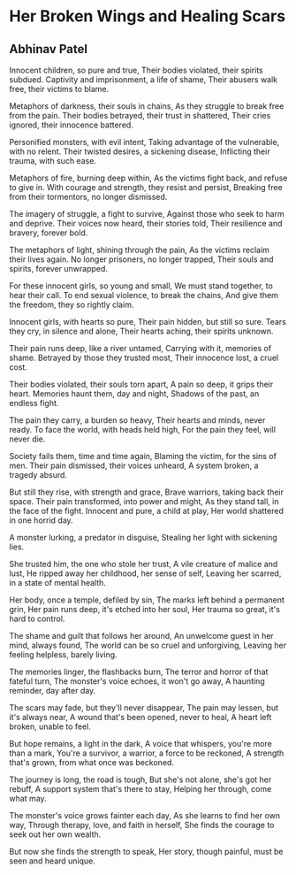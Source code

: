 # Her Broken Wings and Healing Scars

## Abhinav Patel

Innocent children, so pure and true,
Their bodies violated, their spirits subdued.
Captivity and imprisonment, a life of shame,
Their abusers walk free, their victims to blame.

Metaphors of darkness, their souls in chains,
As they struggle to break free from the pain.
Their bodies betrayed, their trust in shattered,
Their cries ignored, their innocence battered.

Personified monsters, with evil intent,
Taking advantage of the vulnerable, with no relent.
Their twisted desires, a sickening disease,
Inflicting their trauma, with such ease.

Metaphors of fire, burning deep within,
As the victims fight back, and refuse to give in.
With courage and strength, they resist and persist,
Breaking free from their tormentors, no longer dismissed.

The imagery of struggle, a fight to survive,
Against those who seek to harm and deprive.
Their voices now heard, their stories told,
Their resilience and bravery, forever bold.

The metaphors of light, shining through the pain,
As the victims reclaim their lives again.
No longer prisoners, no longer trapped,
Their souls and spirits, forever unwrapped.

For these innocent girls, so young and small,
We must stand together, to hear their call.
To end sexual violence, to break the chains,
And give them the freedom, they so rightly claim.

Innocent girls, with hearts so pure,
Their pain hidden, but still so sure.
Tears they cry, in silence and alone,
Their hearts aching, their spirits unknown.

Their pain runs deep, like a river untamed,
Carrying with it, memories of shame.
Betrayed by those they trusted most,
Their innocence lost, a cruel cost.

Their bodies violated, their souls torn apart,
A pain so deep, it grips their heart.
Memories haunt them, day and night,
Shadows of the past, an endless fight.

The pain they carry, a burden so heavy,
Their hearts and minds, never ready.
To face the world, with heads held high,
For the pain they feel, will never die.

Society fails them, time and time again,
Blaming the victim, for the sins of men.
Their pain dismissed, their voices unheard,
A system broken, a tragedy absurd.

But still they rise, with strength and grace,
Brave warriors, taking back their space.
Their pain transformed, into power and might,
As they stand tall, in the face of the fight.
Innocent and pure, a child at play,
Her world shattered in one horrid day.

A monster lurking, a predator in disguise,
Stealing her light with sickening lies.

She trusted him, the one who stole her trust,
A vile creature of malice and lust,
He ripped away her childhood, her sense of self,
Leaving her scarred, in a state of mental health.

Her body, once a temple, defiled by sin,
The marks left behind a permanent grin,
Her pain runs deep, it's etched into her soul,
Her trauma so great, it's hard to control.

The shame and guilt that follows her around,
An unwelcome guest in her mind, always found,
The world can be so cruel and unforgiving,
Leaving her feeling helpless, barely living.

The memories linger, the flashbacks burn,
The terror and horror of that fateful turn,
The monster's voice echoes, it won't go away,
A haunting reminder, day after day.

The scars may fade, but they'll never disappear,
The pain may lessen, but it's always near,
A wound that's been opened, never to heal,
A heart left broken, unable to feel.

But hope remains, a light in the dark,
A voice that whispers, you're more than a mark,
You're a survivor, a warrior, a force to be reckoned,
A strength that's grown, from what once was beckoned.

The journey is long, the road is tough,
But she's not alone, she's got her rebuff,
A support system that's there to stay,
Helping her through, come what may.

The monster's voice grows fainter each day,
As she learns to find her own way,
Through therapy, love, and faith in herself,
She finds the courage to seek out her own wealth.

But now she finds the strength to speak,
Her story, though painful, must be seen and heard unique.

